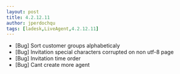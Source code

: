 ```yaml
---
layout: post
title: 4.2.12.11
author: jperdochqu
tags: [ladesk,LiveAgent,4.2.12.11]
---
```


- [Bug] Sort customer groups alphabeticaly
- [Bug] Invitation special characters corrupted on non utf-8 page
- [Bug] Invitation time order
- [Bug] Cant create more agent
